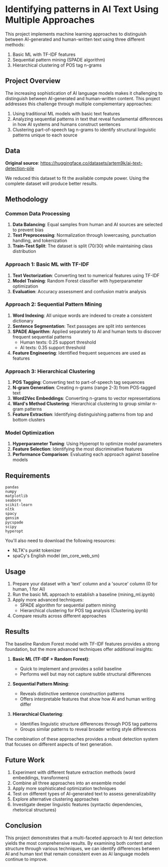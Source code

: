# Identifying patterns in AI Text Using Multiple Approaches

This project implements machine learning approaches to distinguish between AI-generated and human-written text using three different methods:
1. Basic ML with TF-IDF features
2. Sequential pattern mining (SPADE algorithm)
3. Hierarchical clustering of POS tag n-grams

## Project Overview

The increasing sophistication of AI language models makes it challenging to distinguish between AI-generated and human-written content. This project addresses this challenge through multiple complementary approaches:

1. Using traditional ML models with basic text features
2. Analyzing sequential patterns in text that reveal fundamental differences in how AI systems and humans construct sentences
3. Clustering part-of-speech tag n-grams to identify structural linguistic patterns unique to each source

## Data

**Original source**: https://huggingface.co/datasets/artem9k/ai-text-detection-pile

We reduced this dataset to fit the available compute power. Using the complete dataset will produce better results.

## Methodology

### Common Data Processing
1. **Data Balancing**: Equal samples from human and AI sources are selected to prevent bias
2. **Text Preprocessing**: Normalization through lowercasing, punctuation handling, and tokenization
3. **Train-Test Split**: The dataset is split (70/30) while maintaining class distribution

### Approach 1: Basic ML with TF-IDF
1. **Text Vectorization**: Converting text to numerical features using TF-IDF
2. **Model Training**: Random Forest classifier with hyperparameter optimization
3. **Evaluation**: Accuracy assessment and confusion matrix analysis

### Approach 2: Sequential Pattern Mining
1. **Word Indexing**: All unique words are indexed to create a consistent dictionary
2. **Sentence Segmentation**: Text passages are split into sentences
3. **SPADE Algorithm**: Applied separately to AI and human texts to discover frequent sequential patterns
   - Human texts: 0.25 support threshold
   - AI texts: 0.35 support threshold
4. **Feature Engineering**: Identified frequent sequences are used as features

### Approach 3: Hierarchical Clustering
1. **POS Tagging**: Converting text to part-of-speech tag sequences
2. **N-gram Generation**: Creating n-grams (range 2-3) from POS-tagged text
3. **Word2Vec Embeddings**: Converting n-grams to vector representations
4. **Ward's Method Clustering**: Hierarchical clustering to group similar n-gram patterns
5. **Feature Extraction**: Identifying distinguishing patterns from top and bottom clusters

### Model Optimization
1. **Hyperparameter Tuning**: Using Hyperopt to optimize model parameters
2. **Feature Selection**: Identifying the most discriminative features
3. **Performance Comparison**: Evaluating each approach against baseline models

## Requirements

```
pandas
numpy
matplotlib
seaborn
scikit-learn
nltk
spacy
gensim
pycspade
scipy
hyperopt
```

You'll also need to download the following resources:
- NLTK's punkt tokenizer
- spaCy's English model (en_core_web_sm)

## Usage

1. Prepare your dataset with a 'text' column and a 'source' column (0 for human, 1 for AI)
2. Run the basic ML approach to establish a baseline (mining_ml.ipynb)
3. Apply more advanced techniques:
   - SPADE algorithm for sequential pattern mining
   - Hierarchical clustering for POS tag analysis (Clustering.ipynb)
4. Compare results across different approaches

## Results

The baseline Random Forest model with TF-IDF features provides a strong foundation, but the more advanced techniques offer additional insights:

1. **Basic ML (TF-IDF + Random Forest)**:
   - Quick to implement and provides a solid baseline
   - Performs well but may not capture subtle structural differences

2. **Sequential Pattern Mining**:
   - Reveals distinctive sentence construction patterns
   - Offers interpretable features that show how AI and human writing differ

3. **Hierarchical Clustering**:
   - Identifies linguistic structure differences through POS tag patterns
   - Groups similar patterns to reveal broader writing style differences

The combination of these approaches provides a robust detection system that focuses on different aspects of text generation.

## Future Work

1. Experiment with different feature extraction methods (word embeddings, transformers)
2. Combine all three approaches into an ensemble model
3. Apply more sophisticated optimization techniques
4. Test on different types of AI-generated text to assess generalizability
5. Explore alternative clustering approaches
6. Investigate deeper linguistic features (syntactic dependencies, rhetorical structures)

## Conclusion

This project demonstrates that a multi-faceted approach to AI text detection yields the most comprehensive results. By examining both content and structure through various techniques, we can identify differences between AI and human text that remain consistent even as AI language models continue to improve.
